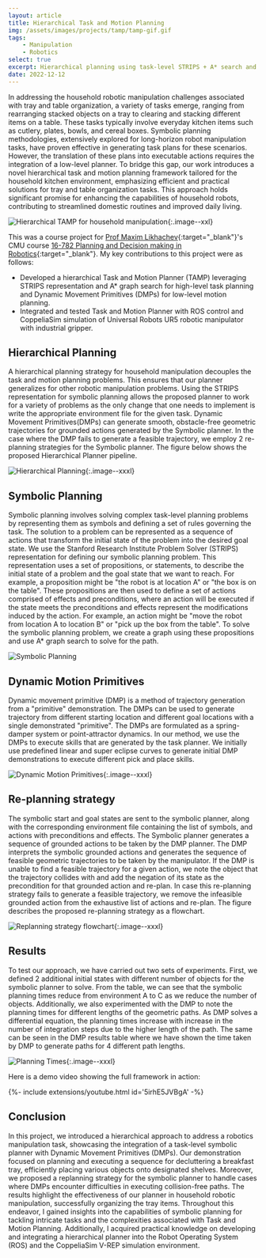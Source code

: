 ```yaml
---
layout: article
title: Hierarchical Task and Motion Planning
img: /assets/images/projects/tamp/tamp-gif.gif
tags: 
    - Manipulation
    - Robotics
select: true
excerpt: Hierarchical planning using task-level STRIPS + A* search and execution with DMPs for household robotic manipulation. 
date: 2022-12-12
---
```


In addressing the household robotic manipulation challenges associated with tray and table organization, a variety of tasks emerge, ranging from rearranging stacked objects on a tray to clearing and stacking different items on a table. These tasks typically involve everyday kitchen items such as cutlery, plates, bowls, and cereal boxes. Symbolic planning methodologies, extensively explored for long-horizon robot manipulation tasks, have proven effective in generating task plans for these scenarios. However, the translation of these plans into executable actions requires the integration of a low-level planner. To bridge this gap, our work introduces a novel hierarchical task and motion planning framework tailored for the household kitchen environment, emphasizing efficient and practical solutions for tray and table organization tasks. This approach holds significant promise for enhancing the capabilities of household robots, contributing to streamlined domestic routines and improved daily living.

![Hierarchical TAMP for household manipulation](/assets/images/projects/tamp/tamp-vrep.jpg?style=centerme){:.image--xxl}

This was a course project for [Prof Maxim Likhachev](https://www.ri.cmu.edu/ri-faculty/maxim-likhachev/){:target="\_blank"}'s CMU course [16-782 Planning and Decision making in Robotics](https://www.cs.cmu.edu/~maxim/classes/robotplanning_grad/){:target="\_blank"}. My key contributions to this project were as follows:
- Developed a hierarchical Task and Motion Planner (TAMP) leveraging STRIPS representation and A* graph search for high-level task planning and Dynamic Movement Primitives (DMPs) for low-level motion planning.
- Integrated and tested Task and Motion Planner with ROS control and CoppeliaSim simulation of Universal Robots UR5 robotic manipulator with industrial gripper.

## Hierarchical Planning
A hierarchical planning strategy for household manipulation decouples the task and motion planning problems. This ensures that our planner generalizes for other robotic manipulation problems. Using the STRIPS representation for symbolic planning allows the proposed planner to work for a variety of problems as the only change that one needs to implement is write the appropriate environment file for the given task. Dynamic Movement Primitives(DMPs) can generate smooth, obstacle-free geometric trajectories for grounded actions generated by the Symbolic planner. In the case where the DMP fails to generate a feasible trajectory, we employ 2 re-planning strategies for the Symbolic planner. The figure below shows the proposed Hierarchical Planner pipeline.

![Hierarchical Planning](/assets/images/projects/tamp/hierarchical.png?style=centerme){:.image--xxxl}

## Symbolic Planning
Symbolic planning involves solving complex task-level planning problems by representing them as symbols and defining a set of rules governing the task. The solution to a problem can be represented as a sequence of actions that transform the initial state of the problem into the desired goal state. We use the Stanford Research Institute Problem Solver (STRIPS) representation for defining our symbolic planning problem. This representation uses a set of propositions, or statements, to describe the initial state of a problem and the goal state that we want to reach. For example, a proposition might be "the robot is at location A" or "the box is on the table". These propositions are then used to define a set of actions comprised of effects and preconditions, where an action will be executed if the state meets the preconditions and effects represent the modifications induced by the action. For example, an action might be "move the robot from location A to location B" or "pick up the box from the table". To solve the symbolic planning problem, we create a graph using these propositions and use A* graph search to solve for the path.

![Symbolic Planning](/assets/images/projects/tamp/symbolic.png?style=centerme)

## Dynamic Motion Primitives
Dynamic movement primitive (DMP) is a method of trajectory generation from a "primitive" demonstration. The DMPs can be used to generate trajectory from different starting location and different goal locations with a single demonstrated "primitive". The DMPs are formulated as a spring- damper system or point-attractor dynamics. In our method, we use the DMPs to execute skills that are generated by the task planner. We initially use predefined linear and super eclipse curves to generate initial DMP demonstrations to execute different pick and place skills.

![Dynamic Motion Primitives](/assets/images/projects/tamp/dmp.png?style=centerme){:.image--xxxl}

## Re-planning strategy
The symbolic start and goal states are sent to the symbolic planner, along with the corresponding environment file containing the list of symbols, and actions with preconditions and effects. The Symbolic planner generates a sequence of grounded actions to be taken by the DMP planner. The DMP interprets the symbolic grounded actions and generates the sequence of feasible geometric trajectories to be taken by the manipulator. If the DMP is unable to find a feasible trajectory for a given action, we note the object that the trajectory collides with and add the negation of its state as the precondition for that grounded action and re-plan. In case this re-planning strategy fails to generate a feasible trajectory, we remove the infeasible grounded action from the exhaustive list of actions and re-plan. The figure describes the proposed re-planning strategy as a flowchart.

![Replanning strategy flowchart](/assets/images/projects/tamp/replan.png?style=centerme){:.image--xxxl}

## Results
To test our approach, we have carried out two sets of experiments. First, we defined 2 additional initial states with different number of objects for the symbolic planner to solve. From the table, we can see that the symbolic planning times reduce from environment A to C as we reduce the number of objects. Additionally, we also experimented with the DMP to note the planning times for different lengths of the geometric paths. As DMP solves a differential equation, the planning times increase with increase in the number of integration steps due to the higher length of the path. The same can be seen in the DMP results table where we have shown the time taken by DMP to generate paths for 4 different path lengths. 

![Planning Times](/assets/images/projects/tamp/results.png?style=centerme){:.image--xxxl}

Here is a demo video showing the full framework in action:

<div>{%- include extensions/youtube.html id='5irhE5JVBgA' -%}</div>

## Conclusion
In this project, we introduced a hierarchical approach to address a robotics manipulation task, showcasing the integration of a task-level symbolic planner with Dynamic Movement Primitives (DMPs). Our demonstration focused on planning and executing a sequence for decluttering a breakfast tray, efficiently placing various objects onto designated shelves. Moreover, we proposed a replanning strategy for the symbolic planner to handle cases where DMPs encounter difficulties in executing collision-free paths. The results highlight the effectiveness of our planner in household robotic manipulation, successfully organizing the tray items. Throughout this endeavor, I gained insights into the capabilities of symbolic planning for tackling intricate tasks and the complexities associated with Task and Motion Planning. Additionally, I acquired practical knowledge on developing and integrating a hierarchical planner into the Robot Operating System (ROS) and the CoppeliaSim V-REP simulation environment.